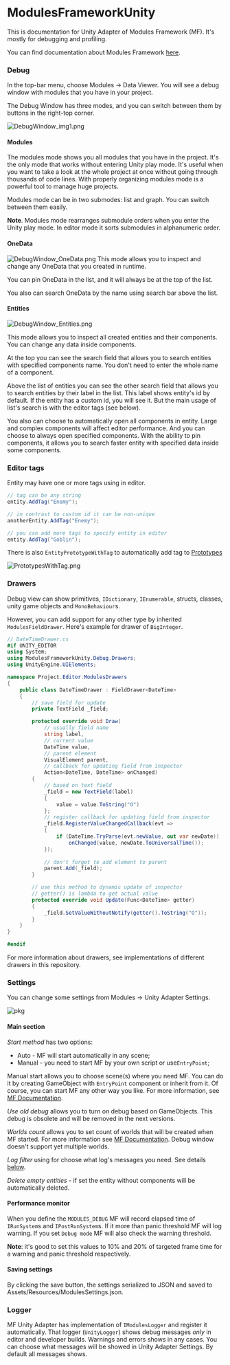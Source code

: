 # ModulesFrameworkUnity

This is documentation for Unity Adapter of Modules Framework (MF). It's mostly for debugging and profiling.

You can find documentation about Modules Framework
[here](https://github.com/JackLite/ModulesFramework).

### Debug

In the top-bar menu, choose Modules -> Data Viewer.
You will see a debug window with modules that you have in your project.

The Debug Window has three modes, and you can switch between them by buttons in the right-top corner.

![DebugWindow_img1.png](doc%2FDebugWindow_img1.png)

#### Modules

The modules mode shows you all modules that you have in the project.
It's the only mode that works without entering Unity play mode.
It's useful when you want to take a look at the whole project at once without going through thousands of code lines.
With properly organizing modules mode is a powerful tool to manage huge projects.

Modules mode can be in two submodes: list and graph.
You can switch between them easily.

**Note**.
Modules mode rearranges submodule orders when you enter the Unity play mode.
In editor mode it sorts submodules in alphanumeric order.

#### OneData
![DebugWindow_OneData.png](doc%2FDebugWindow_OneData.png)
This mode allows you to inspect and change any OneData that you created in runtime.

You can pin OneData in the list, and it will always be at the top of the list.

You also can search OneData by the name using search bar above the list.

#### Entities
![DebugWindow_Entities.png](doc%2FDebugWindow_Entities.png)

This mode allows you to inspect all created entities and their components.
You can change any data inside components.

At the top you can see the search field that allows you to search entities with specified components name.
You don't need to enter the whole name of a component.

Above the list of entities you can see the other search field
that allows you to search entities by their label in the list.
This label shows entity's id by default.
If the entity has a custom id, you will see it.
But the main usage of list's search is with the editor tags (see below).

You also can choose to automatically open all components in entity.
Large and complex components will affect editor performance.
And you can choose to always open specified components.
With the ability to pin components, it allows you to search faster entity with specified data inside some components.

### Editor tags
Entity may have one or more tags using in editor.

```csharp
// tag can be any string
entity.AddTag("Enemy");

// in contrast to custom id it can be non-unique
anotherEntity.AddTag("Enemy");

// you can add more tags to specify entity in editor
entity.AddTag("Goblin");
```

There is also `EntityPrototypeWithTag` to automatically add tag to [Prototypes](https://github.com/JackLite/MFPrototypes)

![PrototypesWithTag.png](doc%2FPrototypesWithTag.png)

### Drawers
Debug view can show primitives, `IDictionary`, `IEnumerable`, structs, classes, unity game objects and `MonoBehaviour`s.

However, you can add support for any other type by inherited 
`ModulesFieldDrawer`. Here's example for drawer of `BigInteger`.

```csharp
// DateTimeDrawer.cs
#if UNITY_EDITOR
using System;
using ModulesFrameworkUnity.Debug.Drawers;
using UnityEngine.UIElements;

namespace Project.Editor.ModulesDrawers
{
    public class DateTimeDrawer : FieldDrawer<DateTime>
    {
        // save field for update
        private TextField _field;

        protected override void Draw(
            // usually field name
            string label,
            // current value
            DateTime value,
            // parent element
            VisualElement parent,
            // callback for updating field from inspector
            Action<DateTime, DateTime> onChanged)
        {
            // based on text field
            _field = new TextField(label)
            {
                value = value.ToString("O")
            };
            // register callback for updating field from inspector
            _field.RegisterValueChangedCallback(evt =>
            {
                if (DateTime.TryParse(evt.newValue, out var newDate))
                    onChanged(value, newDate.ToUniversalTime());
            });
            
            // don't forget to add element to parent
            parent.Add(_field);
        }

        // use this method to dynamic update of inspector
        // getter() is lambda to get actual value
        protected override void Update(Func<DateTime> getter)
        {
            _field.SetValueWithoutNotify(getter().ToString("O"));
        }
    }
}

#endif
```
For more information about drawers, see implementations of different drawers in this repository. 

### Settings

You can change some settings from Modules -> Unity Adapter Settings.

![pkg](/doc/Settings_img1.png)

#### Main section

_Start method_ has two options:
- Auto - MF will start automatically in any scene;
- Manual - you need to start MF by your own script or use`EntryPoint`;

Manual start allows you to choose scene(s) where you need MF. You can
do it by creating GameObject with `EntryPoint` component or inherit from it.
Of course, you
can start MF any other way you like. For more information, see
[MF Documentation](https://github.com/JackLite/ModulesFramework#getting-started).

_Use old debug_ allows you to turn on debug based on GameObjects. This debug is obsolete and will be removed in the next versions.

_Worlds count_ allows you to set count of worlds that will be created when MF started. For more information see [MF Documentation](https://github.com/JackLite/ModulesFramework#gs-multiple-worlds). Debug window doesn't support yet multiple worlds.

_Log filter_ using for choose what log's messages you need. See details [below](#logger).

_Delete empty entities_ - if set the entity without components will be automatically deleted.

#### Performance monitor

When you define the `MODULES_DEBUG` MF will record elapsed time of `IRunSystem`s and `IPostRunSystem`s. If it more than panic threshold MF will log warning. If you set `Debug mode` MF will also check the warning threshold.

**Note**: it's good to set this values to 10% and 20% of targeted frame time for a warning and panic threshold respectively.

#### Saving settings
By clicking the save button, the settings serialized to JSON and saved to 
Assets/Resources/ModulesSettings.json.

### <a id="logger"/> Logger

MF Unity Adapter has implementation of `IModulesLogger` and register
it automatically. That logger (`UnityLogger`) shows debug messages
_only_ in editor and developer builds. Warnings and errors shows in
any cases. You can choose what messages will be showed in 
Unity Adapter Settings. By default all messages shows.